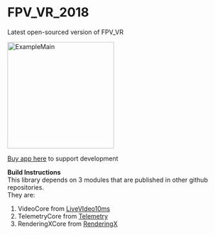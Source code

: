 # FPV_VR_2018
Latest open-sourced version of FPV_VR

<img src="https://github.com/Consti10/FPV_VR_2018/blob/master/screenshots/ss1_originalSettings.png" alt="ExampleMain" width="240"> 

[Buy app here](https://github.com/Consti10/FPV_VR_2018) to support development


**Build Instructions** \
This library depends on 3 modules that are published in other github repositories. \
They are:
1. VideoCore from [LiveVIdeo10ms](https://github.com/Consti10/LiveVideo10ms)
1. TelemetryCore from [Telemetry](https://github.com/Consti10/Telemetry)
3. RenderingXCore from [RenderingX](https://github.com/Consti10/RenderingX)
